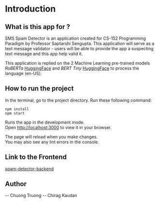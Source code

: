 # Introduction

## What is this app for ?
SMS Spam Detector is an application created for CS-152 Programming Paradigm by Professor Saptarshi Sengupta. This application will serve as a text message validator - users will be able to provide the app a suspecting text message and this app help valid it.

This application is replied on the 2 Machine Learning pre-trained models _RoBERTa_ [HuggingFace](https://huggingface.co/mariagrandury/roberta-base-finetuned-sms-spam-detection) and _BERT Tiny_ [HuggingFace](https://huggingface.co/mrm8488/bert-tiny-finetuned-sms-spam-detection) to process the language (en-US).

## How to run the project

In the terminal, go to the project directory. Run these following command:

```
npm install
npm start
```
Runs the app in the development mode.\
Open [http://localhost:3000](http://localhost:3000) to view it in your browser.

The page will reload when you make changes.\
You may also see any lint errors in the console.

## Link to the Frontend

[spam-detector-backend](https://github.com/chuongtruong/spam-detector-backend)

## Author

-- Chuong Truong
-- Chirag Kaudan

